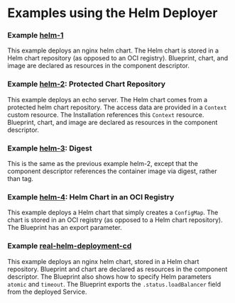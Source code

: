 # Examples using the Helm Deployer

### Example [helm-1](./helm-1)

This example deploys an nginx helm chart.
The Helm chart is stored in a Helm chart repository (as opposed to an OCI registry).
Blueprint, chart, and image are declared as resources in the component descriptor.

### Example [helm-2](./helm-2): Protected Chart Repository

This example deploys an echo server. 
The Helm chart comes from a protected helm chart repository. The access data are provided in a `Context` custom resource. 
The Installation references this `Context` resource.
Blueprint, chart, and image are declared as resources in the component descriptor.

### Example [helm-3](./helm-3): Digest

This is the same as the previous example helm-2, except that the component descriptor references the container image 
via digest, rather than tag.

### Example [helm-4](./helm-4): Helm Chart in an OCI Registry

This example deploys a Helm chart that simply creates a `ConfigMap`. 
The chart is stored in an OCI registry (as opposed to a Helm chart repository).
The Blueprint has an export parameter.

### Example [real-helm-deployment-cd](./real-helm-deployment-cd)

This example deploys an nginx helm chart, stored in a Helm chart repository.
Blueprint and chart are declared as resources in the component descriptor.
The Blueprint also shows how to specify Helm parameters `atomic` and `timeout`.
The Blueprint exports the `.status.loadBalancer` field from the deployed Service.
